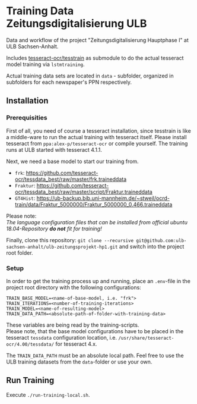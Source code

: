 # Training Data Zeitungsdigitalisierung ULB

Data and workflow of the project "Zeitungsdigitalisierung Hauptphase I" at ULB Sachsen-Anhalt.

Includes [tesseract-ocr/tesstrain](https://github.com/tesseract-ocr/tesstrain) as submodule to do the actual tesseract model training via `lstmtraining`.

Actual training data sets are located in `data` - subfolder, organized in subfolders for each newspaper's PPN respectively.

## Installation

### Prerequisities

First of all, you need of course a tesseract installation, since tesstrain is like a middle-ware to run the actual training with tesseract itself. Please install tesseract from `ppa:alex-p/tesseract-ocr` or compile yourself. The training runs at ULB started with tesseract 4.1.1.

Next, we need a base model to start our training from.

* `frk`: <https://github.com/tesseract-ocr/tessdata_best/raw/master/frk.traineddata>
* `Fraktur`: <https://github.com/tesseract-ocr/tessdata_best/raw/master/script/Fraktur.traineddata>
* `GT4Hist`: <https://ub-backup.bib.uni-mannheim.de/~stweil/ocrd-train/data/Fraktur_5000000/Fraktur_5000000_0.466.traineddata>

Please note:  
_The language configuration files that can be installed from official ubuntu 18.04-Repository **do not** fit for training!_

Finally, clone this repository: `git clone --recursive git@github.com:ulb-sachsen-anhalt/ulb-zeitungsprojekt-hp1.git` and switch into the project root folder.

### Setup

In order to get the training process up and running, place an `.env`-file in the project root directory with the following configurations:

```shell
TRAIN_BASE_MODEL=<name-of-base-model, i.e. "frk">
TRAIN_ITERATIONS=<number-of-training-iterations>
TRAIN_MODEL=<name-of-resulting-model>
TRAIN_DATA_PATH=<absolute-path-of-folder-with-training-data>
```

These variables are being read by the training-scripts.  
Please note, that the base model configurations have to be placed in the tesseract `tessdata` configuration location, i.e. `/usr/share/tesseract-ocr/4.00/tessdata/` for tesseract 4.x.

The `TRAIN_DATA_PATH` must be an absolute local path. Feel free to use the ULB training datasets from the `data`-folder or use your own.

## Run Training

Execute `./run-training-local.sh`.
